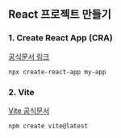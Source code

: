 ## React 프로젝트 만들기

### 1. Create React App (CRA)

[공식문서 링크](https://create-react-app.dev/docs/getting-started/)

```
npx create-react-app my-app
```

### 2. Vite

[Vite 공식문서](https://vitejs.dev/guide/)

```
npm create vite@latest
```
